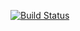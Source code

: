 <a href="https://github.com/e-meyer/zelen-bank/actions"><img src="https://github.com/e-meyer/zelen-bank/workflows/test-my-app/badge.svg" alt="Build Status"></a>
